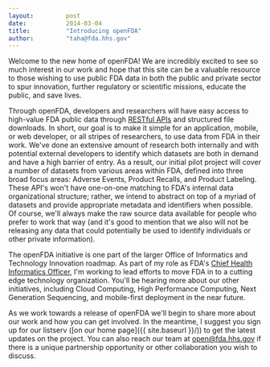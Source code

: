 ```yaml
---
layout:         post
date:           2014-03-04
title:          "Introducing openFDA"
author:         "taha@fda.hhs.gov"
---
```


Welcome to the new home of openFDA! We are incredibly excited to see so much interest in our work and hope that this site can be a valuable resource to those wishing to use public FDA data in both the public and private sector to spur innovation, further regulatory or scientific missions, educate the public, and save lives.

Through openFDA, developers and researchers will have easy access to high-value FDA public data through <a href="http://apievangelist.com/index.html">RESTful APIs</a> and structured file downloads. In short, our goal is to make it simple for an application, mobile, or web developer, or all stripes of researchers, to use data from FDA in their work. We've done an extensive amount of research both internally and with potential external developers to identify which datasets are both in demand and have a high barrier of entry. As a result, our initial pilot project will cover a number of datasets from various areas within FDA, defined into three broad focus areas: Adverse Events, Product Recalls, and Product Labeling. These API's won't have one-on-one matching to FDA's internal data organizational structure; rather, we intend to abstract on top of a myriad of datasets and provide appropriate metadata and identifiers when possible. Of course, we'll always make the raw source data available for people who prefer to work that way (and it's good to mention that we also will not be releasing any data that could potentially be used to identify individuals or other private information).

The openFDA initiative is one part of the larger Office of Informatics and Technology Innovation roadmap. As part of my role as FDA's <a href="http://www.fda.gov/AboutFDA/CentersOffices/ucm349836.htm">Chief Health Informatics Officer</a>, I'm working to lead efforts to move FDA in to a cutting edge technology organization. You'll be hearing more about our other initiatives, including Cloud Computing, High Performance Computing, Next Generation Sequencing, and mobile-first deployment in the near future.

As we work towards a release of openFDA we'll begin to share more about our work and how you can get involved. In the meantime, I suggest you sign up for our listserv ([on our home page]({{ site.baseurl }}/)) to get the latest updates on the project. You can also reach our team at [open@fda.hhs.gov](mailto:open@fda.hhs.gov) if there is a unique partnership opportunity or other collaboration you wish to discuss.
